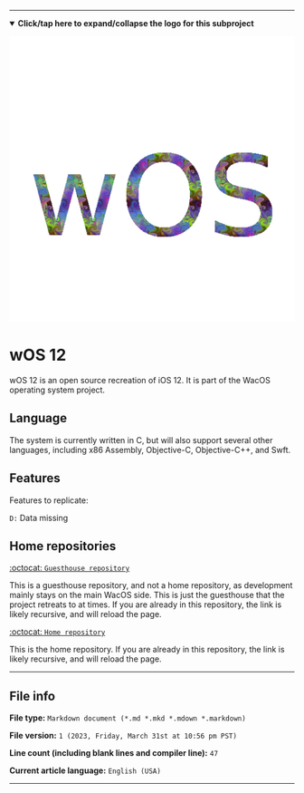 
***

<details open><summary><b lang="en">Click/tap here to expand/collapse the logo for this subproject</b></summary>

![/wOS_Cosmic_HighCompression.png](/wOS_Cosmic_HighCompression.png)

</details>

# wOS 12

wOS 12 is an open source recreation of iOS 12. It is part of the WacOS operating system project. 

## Language

The system is currently written in C, but will also support several other languages, including x86 Assembly, Objective-C, Objective-C++, and Swft.

## Features

Features to replicate:

`D:` Data missing 

## Home repositories

[:octocat: `Guesthouse repository`](https://github.com/seanpm2001/wOS_12/)

This is a guesthouse repository, and not a home repository, as development mainly stays on the main WacOS side. This is just the guesthouse that the project retreats to at times. If you are already in this repository, the link is likely recursive, and will reload the page.

[:octocat: `Home repository`](https://github.com/seanpm2001/WacOS/tree/WacOS-dev/wOS/12/)

This is the home repository. If you are already in this repository, the link is likely recursive, and will reload the page.

***

## File info

**File type:** `Markdown document (*.md *.mkd *.mdown *.markdown)`

**File version:** `1 (2023, Friday, March 31st at 10:56 pm PST)`

**Line count (including blank lines and compiler line):** `47`

**Current article language:** `English (USA)`

***
